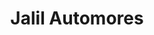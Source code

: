 ---
title: "Jalil Automores"
url: /san-fernando-del-valle-de-catamarca/jalil-automores/
shop: coche
---
